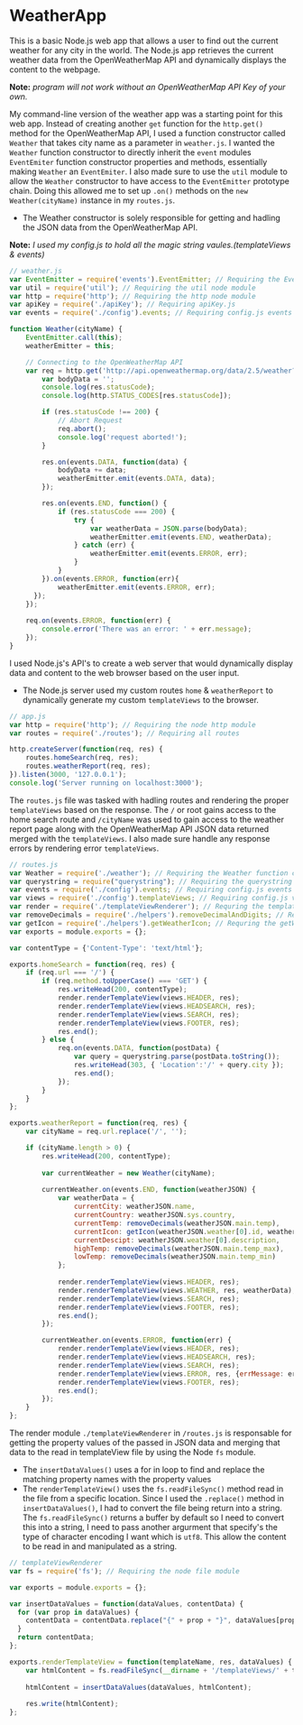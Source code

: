 # WeatherApp
This is a basic Node.js web app that allows a user to find out the current weather for any city in the world. The Node.js app
retrieves the current weather data from the OpenWeatherMap API and dynamically displays the content to the webpage.

**Note:** *program will not work without an OpenWeatherMap API Key of your own.*

My command-line version of the weather app was a starting point for this web app. Instead of creating another `get` function for the `http.get()` method for the OpenWeatherMap API, I used a function constructor called `Weather` that takes city name as a parameter in `weather.js`. I wanted the `Weather` function constructor to directly inherit the `event` modules `EventEmiter` function constructor properties and methods, essentially making `Weather` an `EventEmiter`. I also made sure to use the `util` module to allow the `Weather` constructor to have access to the `EventEmitter` prototype chain. Doing this allowed me to set up `.on()` methods on the `new Weather(cityName)` instance in my `routes.js`.

- The Weather constructor is solely responsible for getting and hadling the JSON data from the OpenWeatherMap API.

**Note:** *I used my config.js to hold all the magic string vaules.(templateViews & events)*
```javascript
// weather.js
var EventEmitter = require('events').EventEmitter; // Requiring the EventEmitter from the events node module
var util = require('util'); // Requiring the util node module
var http = require('http'); // Requiring the http node module
var apiKey = require('./apiKey'); // Requiring apiKey.js
var events = require('./config').events; // Requiring config.js events property values

function Weather(cityName) {
	EventEmitter.call(this);
	weatherEmitter = this;

	// Connecting to the OpenWeatherMap API
	var req = http.get('http://api.openweathermap.org/data/2.5/weather?q=' + cityName + ',us&units=imperial=' + apiKey, function(res){
		var bodyData = '';
		console.log(res.statusCode);
		console.log(http.STATUS_CODES[res.statusCode]);

		if (res.statusCode !== 200) {
			// Abort Request
			req.abort();
			console.log('request aborted!');
		}

		res.on(events.DATA, function(data) {
			bodyData += data;
			weatherEmitter.emit(events.DATA, data);
		});

		res.on(events.END, function() {
			if (res.statusCode === 200) {
				try {
				 	var weatherData = JSON.parse(bodyData);
					weatherEmitter.emit(events.END, weatherData);
				} catch (err) {
					weatherEmitter.emit(events.ERROR, err);
				}
			}
		}).on(events.ERROR, function(err){
			weatherEmitter.emit(events.ERROR, err);
	  });
	});
	
	req.on(events.ERROR, function(err) {
		console.error('There was an error: ' + err.message);
	});
}
```


I used Node.js's API's to create a web server that would dynamically display data and content to the web browser based on the user input. 
-  The Node.js server used my custom routes `home` & `weatherReport` to dynamically generate my custom `templateViews` to the browser.

```javascript
// app.js
var http = require('http'); // Requiring the node http module
var routes = require('./routes'); // Requiring all routes

http.createServer(function(req, res) {
	routes.homeSearch(req, res);
	routes.weatherReport(req, res);
}).listen(3000, '127.0.0.1');
console.log('Server running on localhost:3000');
```

The `routes.js` file was tasked with hadling routes and rendering the proper `templateViews` based on the response. The `/` or root gains access to the home search route and `/cityName` was used to gain access to the weather report page along with the OpenWeatherMap API JSON data returned merged with the `templateViews`. I also made sure handle any response errors by rendering error `templateViews`.

```javascript
// routes.js
var Weather = require('./weather'); // Requiring the Weather function constructor
var querystring = require("querystring"); // Requiring the querystring module
var events = require('./config').events; // Requiring config.js events property values
var views = require('./config').templateViews; // Requiring config.js views property values
var render = require('./templateViewRenderer'); // Requring the templateViewRenderer
var removeDecimals = require('./helpers').removeDecimalAndDigits; // Requring the temperature helper
var getIcon = require('./helpers').getWeatherIcon; // Requring the getWeatherIcon helper
var exports = module.exports = {};

var contentType = {'Content-Type': 'text/html'};

exports.homeSearch = function(req, res) {
	if (req.url === '/') {
		if (req.method.toUpperCase() === 'GET') {
			res.writeHead(200, contentType);
			render.renderTemplateView(views.HEADER, res);
			render.renderTemplateView(views.HEADSEARCH, res);
			render.renderTemplateView(views.SEARCH, res);
			render.renderTemplateView(views.FOOTER, res);
			res.end();
		} else {
			req.on(events.DATA, function(postData) {
				var query = querystring.parse(postData.toString());
				res.writeHead(303, { 'Location':'/' + query.city });
				res.end();
			});
		}
	}
};

exports.weatherReport = function(req, res) {
	var cityName = req.url.replace('/', '');

	if (cityName.length > 0) {
		res.writeHead(200, contentType);
		
		var currentWeather = new Weather(cityName);
		
		currentWeather.on(events.END, function(weatherJSON) {
			var weatherData = {
				currentCity: weatherJSON.name,
				currentCountry: weatherJSON.sys.country,
				currentTemp: removeDecimals(weatherJSON.main.temp),
				currentIcon: getIcon(weatherJSON.weather[0].id, weatherJSON.weather[0].icon),
				currentDescipt: weatherJSON.weather[0].description,
				highTemp: removeDecimals(weatherJSON.main.temp_max),
				lowTemp: removeDecimals(weatherJSON.main.temp_min)
			};
			
			render.renderTemplateView(views.HEADER, res);
			render.renderTemplateView(views.WEATHER, res, weatherData);
			render.renderTemplateView(views.SEARCH, res);
			render.renderTemplateView(views.FOOTER, res);
			res.end();
		});

		currentWeather.on(events.ERROR, function(err) {
			render.renderTemplateView(views.HEADER, res);
			render.renderTemplateView(views.HEADSEARCH, res);
			render.renderTemplateView(views.SEARCH, res);
			render.renderTemplateView(views.ERROR, res, {errMessage: err.message});
			render.renderTemplateView(views.FOOTER, res);
			res.end();
		});
	}
};
```
The render module `./templateViewRenderer` in `/routes.js` is responsable for getting the property values of the passed in JSON data and merging that data to the read in templateView file by using the Node `fs` module. 
- The `insertDataValues()` uses a for in loop to find and replace the matching property names with the property values
- The `renderTemplateView()` uses the `fs.readFileSync()` method read in the file from a specific location. Since I used the `.replace()` method in `insertDataValues()`, I had to convert the file being return into a string. The `fs.readFileSync()` returns a buffer by default so I need to convert this into a string, I need to pass another argurment that specify's the type of character encoding I want which is `utf8`. This allow the content to be read in and manipulated as a string.

```javascript
// templateViewRenderer
var fs = require('fs'); // Requiring the node file module

var exports = module.exports = {};

var insertDataValues = function(dataValues, contentData) {
  for (var prop in dataValues) {
    contentData = contentData.replace("{" + prop + "}", dataValues[prop]);
  }
  return contentData;
};

exports.renderTemplateView = function(templateName, res, dataValues) {
	var htmlContent = fs.readFileSync(__dirname + '/templateViews/' + templateName +'.html', 'utf8');
	
	htmlContent = insertDataValues(dataValues, htmlContent);
	
	res.write(htmlContent);
};
```
